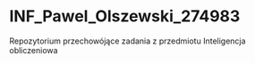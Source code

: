 # INF_Pawel_Olszewski_274983
Repozytorium przechowójące zadania z przedmiotu Inteligencja obliczeniowa
